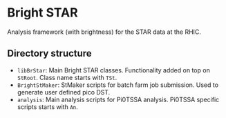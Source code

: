 Bright STAR
============

Analysis framework (with brightness) for the STAR data at the RHIC.

Directory structure
--------------------

- `libBrStar`: Main Bright STAR classes. Functionality added on top on `StRoot`. Class name starts with `TSt`.
- `BrightStMaker`: StMaker scripts for batch farm job submission. Used to generate user defined pico DST.
- `analysis`: Main analysis scripts for Pi0TSSA analysis. Pi0TSSA specific scripts starts with `An`.
